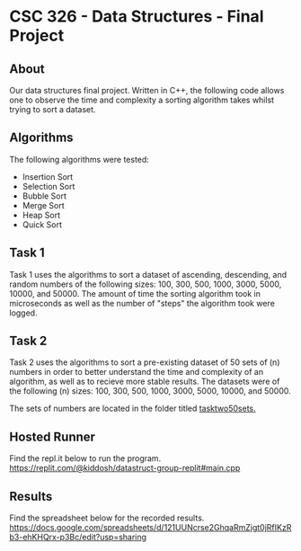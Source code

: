 # CSC 326 - Data Structures - Final Project

## About
Our data structures final project. Written in C++, the following code allows one to observe the time and complexity a sorting algorithm takes whilst trying to sort a dataset.

## Algorithms
The following algorithms were tested:
- Insertion Sort
- Selection Sort
- Bubble Sort
- Merge Sort
- Heap Sort
- Quick Sort

## Task 1
Task 1 uses the algorithms to sort a dataset of ascending, descending, and random numbers of the following sizes:
100, 300, 500, 1000, 3000, 5000, 10000, and 50000.
The amount of time the sorting algorithm took in microseconds as well as the number of "steps" the algorithm took were logged.

## Task 2
Task 2 uses the algorithms to sort a pre-existing dataset of 50 sets of (n) numbers in order to better understand the time and complexity of an algorithm, as well as to recieve more stable results. The datasets were of the following (n) sizes: 
100, 300, 500, 1000, 3000, 5000, 10000, and 50000.

The sets of numbers are located in the folder titled [tasktwo50sets.](https://github.com/jkiddin/datastruct-final-project/tree/main/tasktwo50sets)

## Hosted Runner
Find the repl.it below to run the program. <br/> 
https://replit.com/@kiddosh/datastruct-group-replit#main.cpp

## Results
Find the spreadsheet below for the recorded results. <br/> 
https://docs.google.com/spreadsheets/d/121UUNcrse2GhqaRmZjgt0jRfIKzRb3-ehKHQrx-p3Bc/edit?usp=sharing
